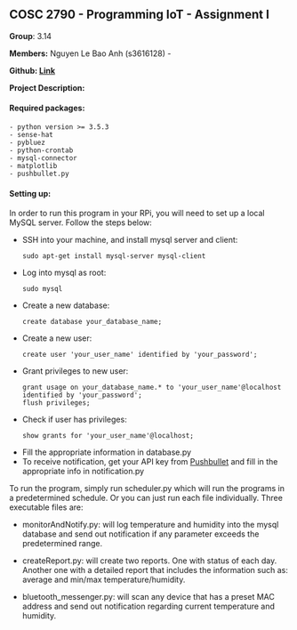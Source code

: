 ## **COSC 2790 - Programming IoT - Assignment I**

**Group**: 3.14

**Members:** Nguyen Le Bao Anh (s3616128) - 

**Github: [Link](https://github.com/usefulmana/IoT---Assignment-I---Green-House-Monitor)** <br> 

**Project Description:** 

#### Required packages:
    - python version >= 3.5.3
    - sense-hat
    - pybluez
    - python-crontab
    - mysql-connector
    - matplotlib
    - pushbullet.py

#### Setting up:
In order to run this program in your RPi, you will need to set up a local MySQL server. Follow the steps below:
- SSH into your machine, and install mysql server and client:
    ``````
    sudo apt-get install mysql-server mysql-client
    ``````
- Log into mysql as root:
    ````
    sudo mysql
    ````
- Create a new database:
    ````
    create database your_database_name;
    ````
- Create a new user:
    ````
    create user 'your_user_name' identified by 'your_password';
    ````
- Grant privileges to new user:
    ````
    grant usage on your_database_name.* to 'your_user_name'@localhost identified by 'your_password';
    flush privileges;
    ````
- Check if user has privileges:
    ````
    show grants for 'your_user_name'@localhost;
    ````
- Fill the appropriate information in database.py
- To receive notification, get your API key from [Pushbullet](https://www.pushbullet.com/) and fill in the appropriate 
info in notification.py

To run the program, simply run scheduler.py which will run the programs in a predetermined schedule.
Or you can just run each file individually. Three executable files are:
- monitorAndNotify.py: will log temperature and humidity into the mysql database and send out notification if any
parameter exceeds the predetermined range.

- createReport.py: will create two reports. One with status of each day. Another one with a detailed report that 
includes the information such as: average and min/max temperature/humidity.

- bluetooth_messenger.py: will scan any device that has a preset MAC address and send out notification regarding current
temperature and humidity.